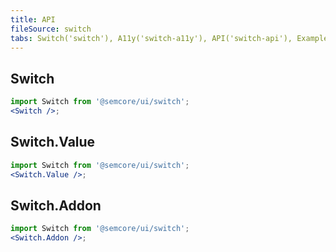```yaml
---
title: API
fileSource: switch
tabs: Switch('switch'), A11y('switch-a11y'), API('switch-api'), Example('switch-code'), Changelog('switch-changelog')
---
```


## Switch

```jsx
import Switch from '@semcore/ui/switch';
<Switch />;
```

<script setup>
  import { data as types } from '../../../builder/typings/types.data.ts'
</script>

<TypesView type="SwitchProps" :types={...types} />

## Switch.Value

```jsx
import Switch from '@semcore/ui/switch';
<Switch.Value />;
```

<TypesView type="SwitchValueProps" :types={...types} />

## Switch.Addon

```jsx
import Switch from '@semcore/ui/switch';
<Switch.Addon />;
```

<TypesView type="SwitchAddonProps" :types={...types} />
